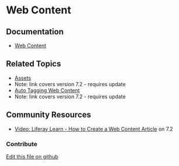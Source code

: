 # Web Content

## Documentation

* [Web Content](https://learn.liferay.com/dxp/7.x/en/content-authoring-and-management/web_content.html)

## Related Topics

* [Assets](https://portal.liferay.dev/docs/7-2/user/-/knowledge_base/u/assets)
* Note: link covers version 7.2 - requires update
* [Auto Tagging Web Content](https://portal.liferay.dev/docs/7-2/user/-/knowledge_base/u/auto-tagging-web-content)
* Note: link covers version 7.2 - requires update

## Community Resources

* [Video: Liferay Learn - How to Create a Web Content Article](https://www.youtube.com/watch?v=lD-hzC0O3p4) on 7.2

### Contribute

[Edit this file on github](https://github.com/olafk/controlpanel-documentation-docs/blob/master/md/74en/com_liferay_journal_web_portlet_JournalPortlet.md)
